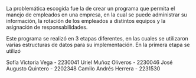 La problemática escogida fue la de crear un programa que permita el manejo de empleados en una empresa, en la cual se puede administrar su información, la rotación de los empleados a distintos equipos y la asignación 
de responsabilidades. 

Este programa se realizó en 3 etapas diferentes, en las cuales se utilizaron varias estructuras de datos para su implementación. En la primera etapa se utilizó

Sofía Victoria Vega - 2230041
Uriel Muñoz Oliveros - 2230046
José Augusto Quintero - 2202348
Camilo Andrés Herrera - 2231530
